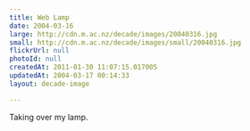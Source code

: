 ```yaml
---
title: Web Lamp
date: 2004-03-16
large: http://cdn.m.ac.nz/decade/images/20040316.jpg
small: http://cdn.m.ac.nz/decade/images/small/20040316.jpg
flickrUrl: null
photoId: null
createdAt: 2011-01-30 11:07:15.017005
updatedAt: 2004-03-17 00:14:33
layout: decade-image

---
```

Taking over my lamp.
